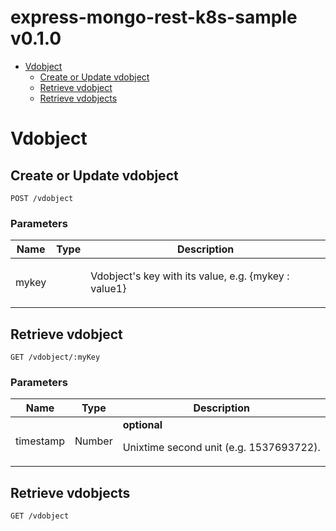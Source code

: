 # express-mongo-rest-k8s-sample v0.1.0



- [Vdobject](#vdobject)
	- [Create or Update vdobject](#create-or-update-vdobject)
	- [Retrieve vdobject](#retrieve-vdobject)
	- [Retrieve vdobjects](#retrieve-vdobjects)
	


# Vdobject

## Create or Update vdobject



	POST /vdobject


### Parameters

| Name    | Type      | Description                          |
|---------|-----------|--------------------------------------|
| mykey			| 			|  <p>Vdobject's key with its value, e.g. {mykey : value1}</p>							|

## Retrieve vdobject



	GET /vdobject/:myKey


### Parameters

| Name    | Type      | Description                          |
|---------|-----------|--------------------------------------|
| timestamp			| Number			| **optional** <p>Unixtime second unit (e.g. 1537693722).</p>							|

## Retrieve vdobjects



	GET /vdobject



